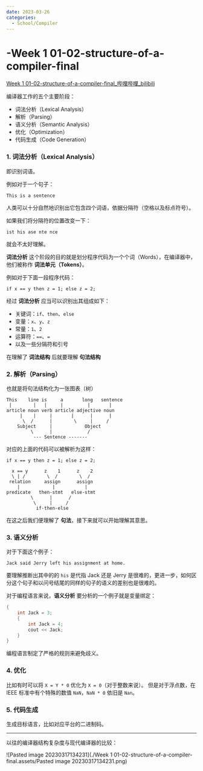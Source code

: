 ```yaml
---
date: 2023-03-26
categories:
  - School/Compiler
---
```


# -Week 1 01-02-structure-of-a-compiler-final

[Week 1 01-02-structure-of-a-compiler-final_哔哩哔哩_bilibili](https://www.bilibili.com/video/BV1NE411376V?p=2)

编译器工作的五个主要阶段：
- 词法分析（Lexical Analysis）
- 解析（Parsing）
- 语义分析（Semantic Analysis）
- 优化（Optimization）
- 代码生成（Code Generation）

### 1. 词法分析（Lexical Analysis）

即识别词语。

例如对于一个句子：

<!-- more -->

```
This is a sentence
```

人类可以十分自然地识别出它包含四个词语，依据分隔符（空格以及标点符号）。

如果我们将分隔符的位置改变一下：

```
ist his ase nte nce
```

就会不太好理解。

**词法分析** 这个阶段的目的就是划分程序代码为一个个词（Words），在编译器中，他们被称作 **词法单元（Tokens）**。

例如对于下面一段程序代码：

```
if x == y then z = 1; else z = 2;
```

经过 **词法分析** 应当可以识别出其组成如下：

- 关键词：`if`、`then`、`else`
- 变量：`x`、`y`、`z`
- 常量：`1`、`2`
- 运算符：`==`、`=`
- 以及一些分隔符和引号

在理解了 **词法结构** 后就要理解 **句法结构**

### 2. 解析（Parsing）

也就是将句法结构化为一张图表（树）

```
This    line is     a       long   sentence
 |        |   |     |         |       |
article noun verb article adjective noun
     |    |     |       |      |      |
      \  /      |        \     |     /
    Subject     |            Object
         \      |             /
          --- Sentence -------
```

对应的上面的代码可以被解析为这样：

```
if x == y then z = 1; else z = 2;

  x == y      z    1      z    2
  \ | /        \  /        \  /
 relation     assign      assign
    |            |           |
predicate   then-stmt   else-stmt
         \      |      /
          \     |     /
           if-then-else
```

在这之后我们便理解了 **句法**，接下来就可以开始理解其意思。

### 3. 语义分析

对于下面这个例子：

```
Jack said Jerry left his assignment at home.
```

要理解推断出其中的的 `his` 是代指 Jack 还是 Jerry 是很难的，更进一步，如何区分这个句子和以问号结尾的同样的句子的语义的差别也是很难的。

对于编程语言来说，**语义分析** 要分析的一个例子就是变量绑定：

```c++
{
	int Jack = 3;
	{
		int Jack = 4;
		cout << Jack;
	}
}
```

编程语言制定了严格的规则来避免歧义。

### 4. 优化

比如有时可以将 `X = Y * 0` 优化为 `X = 0`（对于整数来说）。
但是对于浮点数，在 IEEE 标准中有个特殊的数值 `NaN`，`NaN * 0` 依旧是 `Nan`。

### 5. 代码生成

生成目标语言，比如对应平台的二进制码。

---

以往的编译器结构复杂度与现代编译器的比较：

![Pasted image 20230317134231](./Week 1 01-02-structure-of-a-compiler-final.assets/Pasted image 20230317134231.png)